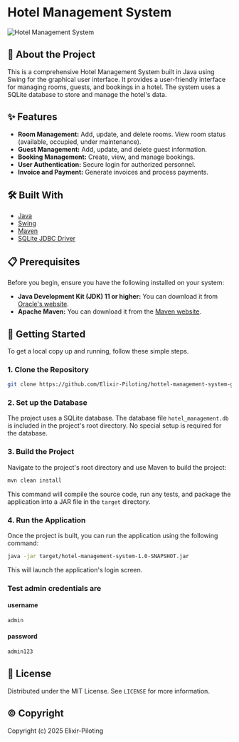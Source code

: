 # Hotel Management System

![Hotel Management System](httpshttps://i.imgur.com/6v3JqY0.png)

## 🏨 About the Project

This is a comprehensive Hotel Management System built in Java using Swing for the graphical user interface. It provides a user-friendly interface for managing rooms, guests, and bookings in a hotel. The system uses a SQLite database to store and manage the hotel's data.

## ✨ Features

*   **Room Management:** Add, update, and delete rooms. View room status (available, occupied, under maintenance).
*   **Guest Management:** Add, update, and delete guest information.
*   **Booking Management:** Create, view, and manage bookings.
*   **User Authentication:** Secure login for authorized personnel.
*   **Invoice and Payment:** Generate invoices and process payments.

## 🛠️ Built With

*   [Java](https://www.java.com/)
*   [Swing](https://docs.oracle.com/javase/tutorial/uiswing/)
*   [Maven](https://maven.apache.org/)
*   [SQLite JDBC Driver](https://github.com/xerial/sqlite-jdbc)

## 📋 Prerequisites

Before you begin, ensure you have the following installed on your system:

*   **Java Development Kit (JDK) 11 or higher:** You can download it from [Oracle's website](https://www.oracle.com/java/technologies/javase-jdk11-downloads.html).
*   **Apache Maven:** You can download it from the [Maven website](https://maven.apache.org/download.cgi).

## 🚀 Getting Started

To get a local copy up and running, follow these simple steps.

### 1. Clone the Repository

```sh
git clone https://github.com/Elixir-Piloting/hottel-management-system-gui.git
```

### 2. Set up the Database

The project uses a SQLite database. The database file `hotel_management.db` is included in the project's root directory. No special setup is required for the database.

### 3. Build the Project

Navigate to the project's root directory and use Maven to build the project:

```sh
mvn clean install
```

This command will compile the source code, run any tests, and package the application into a JAR file in the `target` directory.

### 4. Run the Application

Once the project is built, you can run the application using the following command:

```sh
java -jar target/hotel-management-system-1.0-SNAPSHOT.jar
```

This will launch the application's login screen.
### Test admin credentials are
#### username
```sh
admin
```
#### password
```sh
admin123
```


## 📄 License

Distributed under the MIT License. See `LICENSE` for more information.

## ©️ Copyright

Copyright (c) 2025 Elixir-Piloting